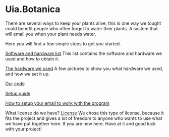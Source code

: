 # Uia.Botanica

There are several ways to keep your plants alive, this is one way we tought could benefit people who often forget to water their plants. A system that will email you when your plant needs water. 

Here you will find a few simple steps to get you started.


[Software and hardware list](https://github.com/vegart13/Uia.Botanica/blob/master/Hardware-Software.md) 
This list contains the software and hardware we used and how to obtain it.


[The hardware we used](https://imgur.com/a/UtMBjId) 
A few pictures to show you what hardware we used, and how we set it up.


[Our code](https://github.com/vegart13/Uia.Botanica/blob/master/code/soil.py) 


[Setup guide](https://github.com/vegart13/Uia.Botanica/blob/master/setup-guide.md)      


[How to setup your email to work with the program](https://github.com/vegart13/Uia.Botanica/blob/master/email-setup)      


What license do we have?
[License](https://github.com/vegart13/Uia.Botanica/blob/master/Lisence) 
We chose this type of license, because it fits the project and gives a lot of freedom to anyone who wants to use what we have put together here. If you are new here. Have at it and good luck with your project!
